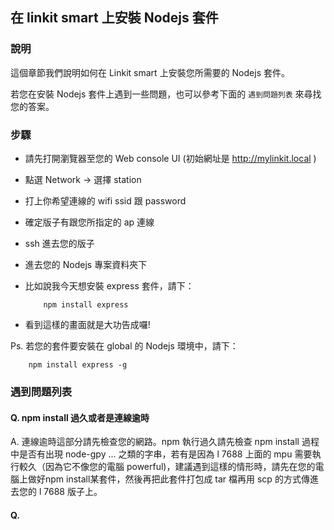 ## 在 linkit smart 上安裝 Nodejs 套件

### 說明

這個章節我們說明如何在 Linkit smart 上安裝您所需要的 Nodejs 套件。

若您在安裝 Nodejs 套件上遇到一些問題，也可以參考下面的 `遇到問題列表` 來尋找您的答案。

### 步驟

* 請先打開瀏覽器至您的 Web console UI (初始網址是 http://mylinkit.local )
* 點選 Network -> 選擇 station 
* 打上你希望連線的 wifi ssid 跟 password
* 確定版子有跟您所指定的 ap 連線
* ssh 進去您的版子
* 進去您的 Nodejs 專案資料夾下
* 比如說我今天想安裝 express 套件，請下：
    
    ```
        npm install express
    ```
* 看到這樣的畫面就是大功告成囉!

Ps. 若您的套件要安裝在 global 的 Nodejs 環境中，請下：
``` 
    npm install express -g
```

### 遇到問題列表

#### Q. npm install 過久或者是連線逾時
A. 連線逾時這部分請先檢查您的網路。npm 執行過久請先檢查 npm install 過程中是否有出現 node-gpy ... 之類的字串，若有是因為 l 7688 上面的 mpu 需要執行較久（因為它不像您的電腦 powerful)，建議遇到這樣的情形時，請先在您的電腦上做好npm install某套件，然後再把此套件打包成 tar 檔再用 scp 的方式傳進去您的 l 7688 版子上。
    
#### Q.
        

    